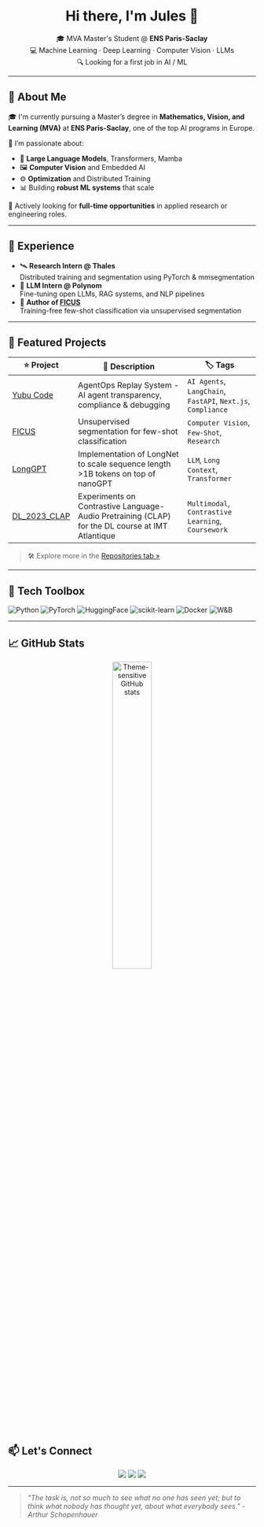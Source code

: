 <h1 align="center">Hi there, I'm Jules 👋</h1>

<p align="center">
  🎓 MVA Master's Student @ <strong>ENS Paris-Saclay</strong><br>
  💻 Machine Learning · Deep Learning · Computer Vision · LLMs<br>
  🔍 Looking for a first job in AI / ML
</p>

---

## 🚀 About Me

🎓 I'm currently pursuing a Master’s degree in **Mathematics, Vision, and Learning (MVA)** at **ENS Paris-Saclay**, one of the top AI programs in Europe.

🔬 I’m passionate about:
- 🧠 **Large Language Models**, Transformers, Mamba
- 🖼️ **Computer Vision** and Embedded AI
- ⚙️ **Optimization** and Distributed Training
- 📊 Building **robust ML systems** that scale

🧪 Actively looking for **full-time opportunities** in applied research or engineering roles.

---

## 💼 Experience

- 🛰️ **Research Intern @ Thales**  
  Distributed training and segmentation using PyTorch & mmsegmentation  
- 🤖 **LLM Intern @ Polynom**  
  Fine-tuning open LLMs, RAG systems, and NLP pipelines  
- 📄 **Author of [FICUS](https://imt-atlantique.hal.science/hal-04645169/)**  
  Training-free few-shot classification via unsupervised segmentation

---

## 📂 Featured Projects

| ⭐ Project | 🚀 Description | 🏷️ Tags |
|----------|----------------|---------|
| [Yubu Code](https://github.com/valfvo/hackathon-yubu-code) | AgentOps Replay System - AI agent transparency, compliance & debugging | `AI Agents`, `LangChain`, `FastAPI`, `Next.js`, `Compliance` |
| [FICUS](https://github.com/jovillios/ficus) | Unsupervised segmentation for few-shot classification | `Computer Vision`, `Few-Shot`, `Research` |
| [LongGPT](https://github.com/jovillios/longGPT) | Implementation of LongNet to scale sequence length >1B tokens on top of nanoGPT | `LLM`, `Long Context`, `Transformer` |
| [DL_2023_CLAP](https://github.com/jovillios/DL_2023_CLAP) | Experiments on Contrastive Language-Audio Pretraining (CLAP) for the DL course at IMT Atlantique | `Multimodal`, `Contrastive Learning`, `Coursework` |

> 🛠 Explore more in the [Repositories tab »](https://github.com/jovillios?tab=repositories)

---

## 🧰 Tech Toolbox

![Python](https://img.shields.io/badge/-Python-3776AB?logo=python&logoColor=white&style=flat-square)
![PyTorch](https://img.shields.io/badge/-PyTorch-EE4C2C?logo=pytorch&logoColor=white&style=flat-square)
![HuggingFace](https://img.shields.io/badge/-🤗%20Hugging%20Face-yellow?style=flat-square)
![scikit-learn](https://img.shields.io/badge/-scikit--learn-F7931E?logo=scikitlearn&logoColor=white&style=flat-square)
![Docker](https://img.shields.io/badge/-Docker-2496ED?logo=docker&logoColor=white&style=flat-square)
![W&B](https://img.shields.io/badge/-Weights%20%26%20Biases-FFBE00?logo=weightsandbiases&logoColor=white&style=flat-square)

---

## 📈 GitHub Stats

<div align="center">
  <picture>
    <source media="(prefers-color-scheme: dark)" srcset="https://github-readme-stats.vercel.app/api/top-langs?username=Jovillios&locale=en&hide_title=false&layout=compact&card_width=320&langs_count=20&theme=github_dark_dimmed&hide_border=false&order=2&hide=jupyter%20notebook">
    <source media="(prefers-color-scheme: light)" srcset="https://github-readme-stats.vercel.app/api/top-langs?username=Jovillios&locale=en&hide_title=false&layout=compact&card_width=320&langs_count=20&theme=swift&hide_border=false&order=2&hide=jupyter%20notebook">
    <img alt="Theme-sensitive GitHub stats" src="https://github-readme-stats.vercel.app/api/top-langs?username=Jovillios&locale=en&hide_title=false&layout=compact&card_width=320&langs_count=20&theme=github_dark_dimmed&hide_border=false&order=2&hide=jupyter%20notebook" width="40%" />
  </picture>
</div>

## 📫 Let's Connect

<p align="center">
  <a href="https://www.linkedin.com/in/jules-decaestecker/"><img src="https://img.shields.io/badge/-LinkedIn-blue?logo=linkedin&logoColor=white&style=for-the-badge"/></a>
  <a href="mailto:decaestecker.jules@gmail.com"><img src="https://img.shields.io/badge/-Email-D14836?logo=gmail&logoColor=white&style=for-the-badge"/></a>
  <a href="https://scholar.google.com/citations?user=..."><img src="https://img.shields.io/badge/-Google%20Scholar-4285F4?logo=google-scholar&logoColor=white&style=for-the-badge"/></a>
</p>

---

> _"The task is, not so much to see what no one has seen yet; but to think what nobody has thought yet, about what everybody sees." - Arthur Schopenhauer_
